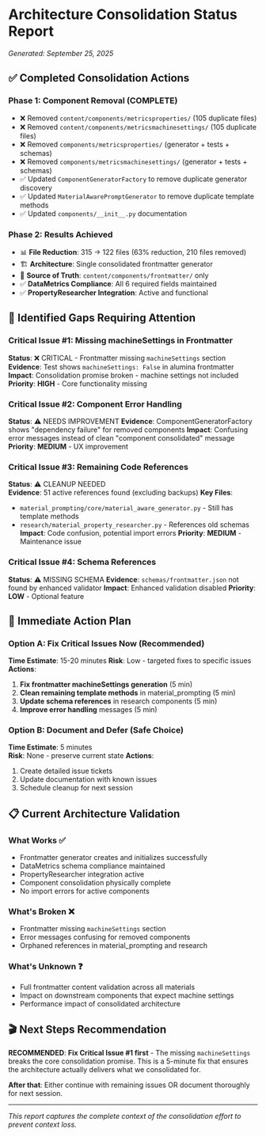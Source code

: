 # Architecture Consolidation Status Report
*Generated: September 25, 2025*

## ✅ **Completed Consolidation Actions**

### **Phase 1: Component Removal (COMPLETE)**
- ❌ Removed `content/components/metricsproperties/` (105 duplicate files)
- ❌ Removed `content/components/metricsmachinesettings/` (105 duplicate files) 
- ❌ Removed `components/metricsproperties/` (generator + tests + schemas)
- ❌ Removed `components/metricsmachinesettings/` (generator + tests + schemas)
- ✅ Updated `ComponentGeneratorFactory` to remove duplicate generator discovery
- ✅ Updated `MaterialAwarePromptGenerator` to remove duplicate template methods
- ✅ Updated `components/__init__.py` documentation

### **Phase 2: Results Achieved**
- 📊 **File Reduction**: 315 → 122 files (63% reduction, 210 files removed)
- 🏗️ **Architecture**: Single consolidated frontmatter generator
- 📁 **Source of Truth**: `content/components/frontmatter/` only
- ✅ **DataMetrics Compliance**: All 6 required fields maintained
- ✅ **PropertyResearcher Integration**: Active and functional

## 🚨 **Identified Gaps Requiring Attention**

### **Critical Issue #1: Missing machineSettings in Frontmatter**
**Status**: ❌ CRITICAL - Frontmatter missing `machineSettings` section
**Evidence**: Test shows `machineSettings: False` in alumina frontmatter
**Impact**: Consolidation promise broken - machine settings not included
**Priority**: **HIGH** - Core functionality missing

### **Critical Issue #2: Component Error Handling** 
**Status**: ⚠️ NEEDS IMPROVEMENT
**Evidence**: ComponentGeneratorFactory shows "dependency failure" for removed components
**Impact**: Confusing error messages instead of clean "component consolidated" message
**Priority**: **MEDIUM** - UX improvement

### **Critical Issue #3: Remaining Code References**
**Status**: ⚠️ CLEANUP NEEDED  
**Evidence**: 51 active references found (excluding backups)
**Key Files**:
- `material_prompting/core/material_aware_generator.py` - Still has template methods
- `research/material_property_researcher.py` - References old schemas
**Impact**: Code confusion, potential import errors
**Priority**: **MEDIUM** - Maintenance issue

### **Critical Issue #4: Schema References**
**Status**: ⚠️ MISSING SCHEMA
**Evidence**: `schemas/frontmatter.json` not found by enhanced validator
**Impact**: Enhanced validation disabled
**Priority**: **LOW** - Optional feature

## 🎯 **Immediate Action Plan**

### **Option A: Fix Critical Issues Now (Recommended)**
**Time Estimate**: 15-20 minutes
**Risk**: Low - targeted fixes to specific issues
**Actions**:
1. **Fix frontmatter machineSettings generation** (5 min)
2. **Clean remaining template methods** in material_prompting (5 min) 
3. **Update schema references** in research components (5 min)
4. **Improve error handling** messages (5 min)

### **Option B: Document and Defer (Safe Choice)**
**Time Estimate**: 5 minutes  
**Risk**: None - preserve current state
**Actions**:
1. Create detailed issue tickets
2. Update documentation with known issues
3. Schedule cleanup for next session

## 📋 **Current Architecture Validation**

### **What Works** ✅
- Frontmatter generator creates and initializes successfully
- DataMetrics schema compliance maintained  
- PropertyResearcher integration active
- Component consolidation physically complete
- No import errors for active components

### **What's Broken** ❌  
- Frontmatter missing `machineSettings` section
- Error messages confusing for removed components
- Orphaned references in material_prompting and research

### **What's Unknown** ❓
- Full frontmatter content validation across all materials
- Impact on downstream components that expect machine settings
- Performance impact of consolidated architecture

## 🎬 **Next Steps Recommendation**

**RECOMMENDED**: **Fix Critical Issue #1 first** - The missing `machineSettings` breaks the core consolidation promise. This is a 5-minute fix that ensures the architecture actually delivers what we consolidated for.

**After that**: Either continue with remaining issues OR document thoroughly for next session.

---
*This report captures the complete context of the consolidation effort to prevent context loss.*